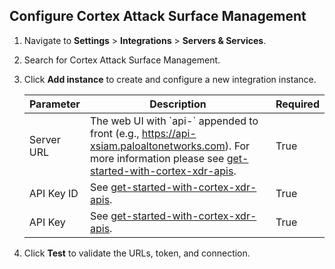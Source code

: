 ## Configure Cortex Attack Surface Management

1. Navigate to **Settings** > **Integrations** > **Servers & Services**.
2. Search for Cortex Attack Surface Management.
3. Click **Add instance** to create and configure a new integration instance.

    | **Parameter** | **Description** | **Required** |
    | --- | --- | --- |
     Server URL | The web UI with \`api-\` appended to front (e.g., https://api-xsiam.paloaltonetworks.com). For more information please see [get-started-with-cortex-xdr-apis](https://docs.paloaltonetworks.com/cortex/cortex-xdr/cortex-xdr-api/cortex-xdr-api-overview/get-started-with-cortex-xdr-apis). | True 
     API Key ID | See [get-started-with-cortex-xdr-apis](https://docs.paloaltonetworks.com/cortex/cortex-xdr/cortex-xdr-api/cortex-xdr-api-overview/get-started-with-cortex-xdr-apis). | True 
     API Key | See [get-started-with-cortex-xdr-apis](https://docs.paloaltonetworks.com/cortex/cortex-xdr/cortex-xdr-api/cortex-xdr-api-overview/get-started-with-cortex-xdr-apis). | True 
    
4. Click **Test** to validate the URLs, token, and connection.